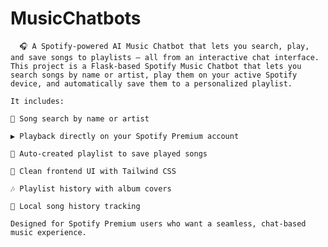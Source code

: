# MusicChatbots
      🎧 A Spotify-powered AI Music Chatbot that lets you search, play, and save songs to playlists — all from an interactive chat interface.
    This project is a Flask-based Spotify Music Chatbot that lets you search songs by name or artist, play them on your active Spotify device, and automatically save them to a personalized playlist.

    It includes:

    🔎 Song search by name or artist

    ▶️ Playback directly on your Spotify Premium account

    📝 Auto-created playlist to save played songs

    🎨 Clean frontend UI with Tailwind CSS

    🎶 Playlist history with album covers

    💾 Local song history tracking

    Designed for Spotify Premium users who want a seamless, chat-based music experience.

    
